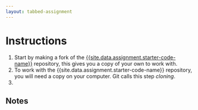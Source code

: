 ```yaml
---
layout: tabbed-assignment
---
```


# Instructions

1. Start by making a fork of the [{{site.data.assignment.starter-code-name}}][starter-code-url] repository, this gives you a copy of your own to work with.
1. To work with the {{site.data.assignment.starter-code-name}} repository, you will need a copy on your computer. Git calls this step _cloning_.
1. 

## Notes

<!-- Don't edit links here, change them in _data/assignment.yml instead, -->

[slides]: <{{site.data.assignment.slides}}>
[starter-code-url]: <{{site.data.assignment.starter-code-url}}>
[template]: <{{site.data.assignment.template}}>
